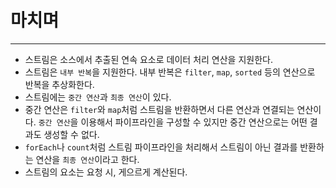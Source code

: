 # 마치며

---

- 스트림은 소스에서 추출된 연속 요소로 데이터 처리 연산을 지원한다.
- 스트림은 `내부 반복`을 지원한다. 내부 반복은 `filter`, `map`, `sorted` 등의 연산으로 반복을 추상화한다.
- 스트림에는 `중간 연산`과 `최종 연산`이 있다.
- 중간 연산은 `filter`와 `map`처럼 스트림을 반환하면서 다른 연산과 연결되는 연산이다. `중간 연산`을 이용해서 파이프라인을 구성할 수 있지만 중간 연산으로는 어떤 결과도 생성할 수 없다.
- `forEach`나 `count`처럼 스트림 파이프라인을 처리해서 스트림이 아닌 결과를 반환하는 연산을 `최종 연산`이라고 한다.
- 스트림의 요소는 요청 시, 게으르게 계산된다.